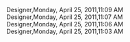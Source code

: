 ﻿Designer,Monday, April 25, 2011,11:09 AM  Designer,Monday, April 25, 2011,11:07 AM  Designer,Monday, April 25, 2011,11:06 AM  Designer,Monday, April 25, 2011,11:03 AM